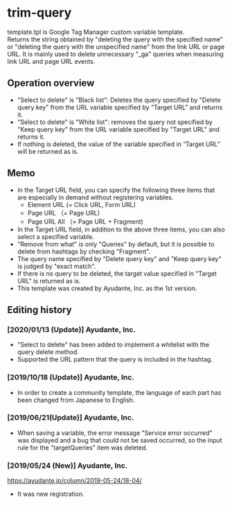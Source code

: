 # trim-query
template.tpl is Google Tag Manager custom variable template.  
Returns the string obtained by "deleting the query with the specified name" or "deleting the query with the unspecified name" from the link URL or page URL.
It is mainly used to delete unnecessary "_ga" queries when measuring link URL and page URL events.

## Operation overview
- "Select to delete" is "Black list": Deletes the query specified by "Delete query key" from the URL variable specified by "Target URL" and returns it.
- "Select to delete" is "White list": removes the query not specified by "Keep query key" from the URL variable specified by "Target URL" and returns it.
- If nothing is deleted, the value of the variable specified in “Target URL” will be returned as is.

## Memo
- In the Target URL field, you can specify the following three items that are especially in demand without registering variables.
  - Element URL (= Click URL, Form URL)
  - Page URL （= Page URL)
  - Page URL All （= Page URL + Fragment)
- In the Target URL field, in addition to the above three items, you can also select a specified variable.
- "Remove from what" is only "Queries" by default, but it is possible to delete from hashtags by checking "Fragment".
- The query name specified by "Delete query key" and "Keep query key" is judged by "exact match".
- If there is no query to be deleted, the target value specified in "Target URL" is returned as is.
- This template was created by Ayudante, Inc. as the 1st version.

## Editing history
### [2020/01/13 (Update)] Ayudante, Inc.
- "Select to delete" has been added to implement a whitelist with the query delete method.
- Supported the URL pattern that the query is included in the hashtag.

### [2019/10/18 (Update)] Ayudante, Inc. 
- In order to create a community template, the language of each part has been changed from Japanese to English.

### [2019/06/21(Update)] Ayudante, Inc. 
- When saving a variable, the error message "Service error occurred" was displayed and a bug that could not be saved occurred, so the input rule for the "targetQueries" item was deleted.

### [2019/05/24 (New)] Ayudante, Inc.
https://ayudante.jp/column/2019-05-24/18-04/
- It was new registration.
